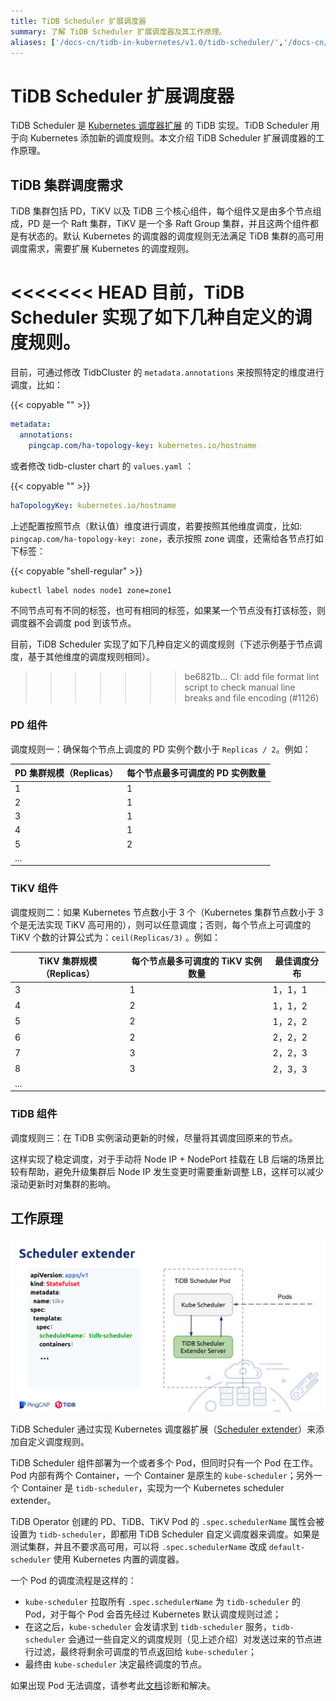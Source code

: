 ```yaml
---
title: TiDB Scheduler 扩展调度器
summary: 了解 TiDB Scheduler 扩展调度器及其工作原理。
aliases: ['/docs-cn/tidb-in-kubernetes/v1.0/tidb-scheduler/','/docs-cn/dev/tidb-in-kubernetes/reference/components/tidb-scheduler/','/docs-cn/v3.1/tidb-in-kubernetes/reference/components/tidb-scheduler/','/docs-cn/v3.0/tidb-in-kubernetes/reference/components/tidb-scheduler/']
---
```


# TiDB Scheduler 扩展调度器

TiDB Scheduler 是 [Kubernetes 调度器扩展](https://github.com/kubernetes/community/blob/master/contributors/design-proposals/scheduling/scheduler_extender.md) 的 TiDB 实现。TiDB Scheduler 用于向 Kubernetes 添加新的调度规则。本文介绍 TiDB Scheduler 扩展调度器的工作原理。

## TiDB 集群调度需求

TiDB 集群包括 PD，TiKV 以及 TiDB 三个核心组件，每个组件又是由多个节点组成，PD 是一个 Raft 集群，TiKV 是一个多 Raft Group 集群，并且这两个组件都是有状态的。默认 Kubernetes 的调度器的调度规则无法满足 TiDB 集群的高可用调度需求，需要扩展 Kubernetes 的调度规则。

<<<<<<< HEAD
目前，TiDB Scheduler 实现了如下几种自定义的调度规则。
=======
目前，可通过修改 TidbCluster 的 `metadata.annotations` 来按照特定的维度进行调度，比如：

{{< copyable "" >}}

```yaml
metadata:
  annotations:
    pingcap.com/ha-topology-key: kubernetes.io/hostname
```

或者修改 tidb-cluster chart 的 `values.yaml` ：

{{< copyable "" >}}

```yaml
haTopologyKey: kubernetes.io/hostname
```

上述配置按照节点（默认值）维度进行调度，若要按照其他维度调度，比如: `pingcap.com/ha-topology-key: zone`，表示按照 zone 调度，还需给各节点打如下标签：

{{< copyable "shell-regular" >}}

```shell
kubectl label nodes node1 zone=zone1
```

不同节点可有不同的标签，也可有相同的标签，如果某一个节点没有打该标签，则调度器不会调度 pod 到该节点。

目前，TiDB Scheduler 实现了如下几种自定义的调度规则（下述示例基于节点调度，基于其他维度的调度规则相同）。
>>>>>>> be6821b... CI: add file format lint script to check manual line breaks and file encoding (#1126)

### PD 组件

调度规则一：确保每个节点上调度的 PD 实例个数小于 `Replicas / 2`。例如：

| PD 集群规模（Replicas）  | 每个节点最多可调度的 PD 实例数量 |
| ------------- | ------------- |
| 1  | 1  |
| 2  | 1  |
| 3  | 1  |
| 4  | 1  |
| 5  | 2  |
| ...  |   |

### TiKV 组件

调度规则二：如果 Kubernetes 节点数小于 3 个（Kubernetes 集群节点数小于 3 个是无法实现 TiKV 高可用的），则可以任意调度；否则，每个节点上可调度的 TiKV 个数的计算公式为：`ceil(Replicas/3)` 。例如：

| TiKV 集群规模（Replicas）  | 每个节点最多可调度的 TiKV 实例数量 | 最佳调度分布 |
| ------------- | ------------- | ------------- |
| 3  | 1  | 1，1，1  |
| 4  | 2  | 1，1，2  |
| 5  | 2  | 1，2，2  |
| 6  | 2  | 2，2，2  |
| 7  | 3  | 2，2，3  |
| 8  | 3  | 2，3，3  |
| ...  |   |   |

### TiDB 组件

调度规则三：在 TiDB 实例滚动更新的时候，尽量将其调度回原来的节点。

这样实现了稳定调度，对于手动将 Node IP + NodePort 挂载在 LB 后端的场景比较有帮助，避免升级集群后 Node IP 发生变更时需要重新调整 LB，这样可以减少滚动更新时对集群的影响。

## 工作原理

![TiDB Scheduler 工作原理](/media/tidb-scheduler-overview.png)

TiDB Scheduler 通过实现 Kubernetes 调度器扩展（[Scheduler extender](https://github.com/kubernetes/community/blob/master/contributors/design-proposals/scheduling/scheduler_extender.md)）来添加自定义调度规则。

TiDB Scheduler 组件部署为一个或者多个 Pod，但同时只有一个 Pod 在工作。Pod 内部有两个 Container，一个 Container 是原生的 `kube-scheduler`；另外一个 Container 是 `tidb-scheduler`，实现为一个 Kubernetes scheduler extender。

TiDB Operator 创建的 PD、TiDB、TiKV Pod 的 `.spec.schedulerName` 属性会被设置为 `tidb-scheduler`，即都用 TiDB Scheduler 自定义调度器来调度。如果是测试集群，并且不要求高可用，可以将 `.spec.schedulerName` 改成 `default-scheduler` 使用 Kubernetes 内置的调度器。

一个 Pod 的调度流程是这样的：

- `kube-scheduler` 拉取所有 `.spec.schedulerName` 为 `tidb-scheduler` 的 Pod，对于每个 Pod 会首先经过 Kubernetes 默认调度规则过滤；
- 在这之后，`kube-scheduler` 会发请求到 `tidb-scheduler` 服务，`tidb-scheduler` 会通过一些自定义的调度规则（见上述介绍）对发送过来的节点进行过滤，最终将剩余可调度的节点返回给 `kube-scheduler`；
- 最终由 `kube-scheduler` 决定最终调度的节点。

如果出现 Pod 无法调度，请参考此[文档](troubleshoot.md#pod-处于-pending-状态)诊断和解决。

